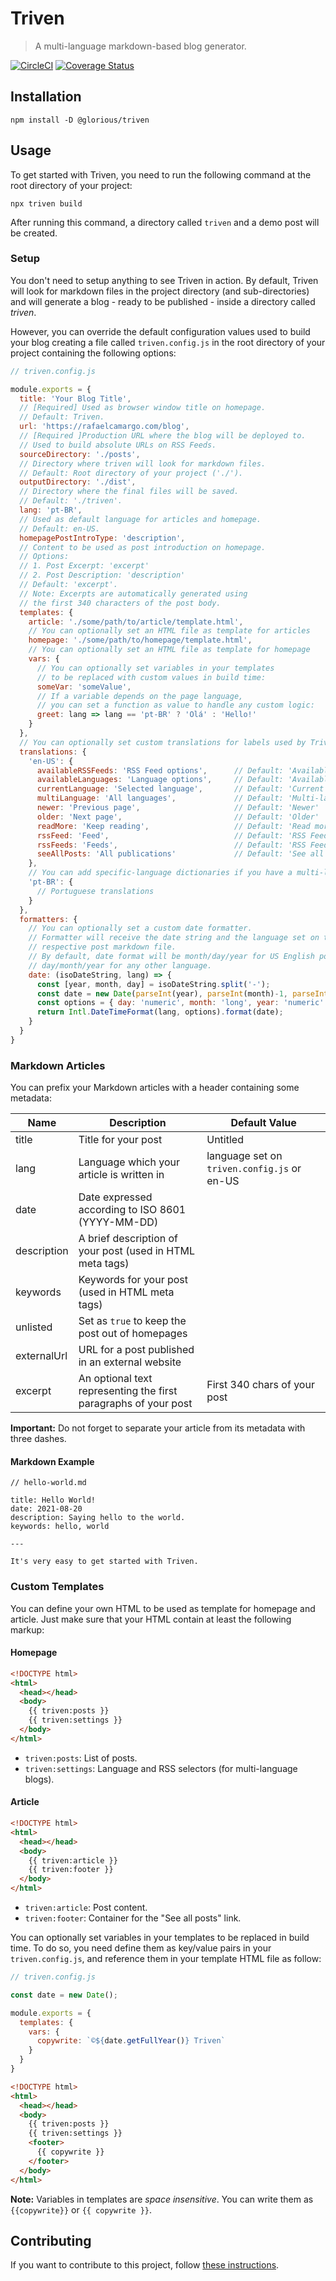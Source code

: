 # Triven
> A multi-language markdown-based blog generator.

[![CircleCI](https://circleci.com/gh/glorious-codes/glorious-triven/tree/master.svg?style=svg)](https://circleci.com/gh/glorious-codes/glorious-triven/tree/master)
[![Coverage Status](https://coveralls.io/repos/github/glorious-codes/glorious-triven/badge.svg?branch=master)](https://coveralls.io/github/glorious-codes/glorious-triven?branch=master)

## Installation

```
npm install -D @glorious/triven
```

## Usage

To get started with Triven, you need to run the following command at the root directory of your project:

```
npx triven build
```

After running this command, a directory called `triven` and a demo post will be created.

### Setup

You don't need to setup anything to see Triven in action. By default, Triven will look for markdown files in the project directory (and sub-directories) and will generate a blog - ready to be published - inside a directory called *triven*.

However, you can override the default configuration values used to build your blog creating a file called `triven.config.js` in the root directory of your project containing the following options:

``` javascript
// triven.config.js

module.exports = {
  title: 'Your Blog Title',
  // [Required] Used as browser window title on homepage.
  // Default: Triven.
  url: 'https://rafaelcamargo.com/blog',
  // [Required ]Production URL where the blog will be deployed to.
  // Used to build absolute URLs on RSS Feeds.
  sourceDirectory: './posts',
  // Directory where triven will look for markdown files.
  // Default: Root directory of your project ('./').
  outputDirectory: './dist',
  // Directory where the final files will be saved.
  // Default: './triven'.
  lang: 'pt-BR',
  // Used as default language for articles and homepage.
  // Default: en-US.
  homepagePostIntroType: 'description',
  // Content to be used as post introduction on homepage.
  // Options:
  // 1. Post Excerpt: 'excerpt'
  // 2. Post Description: 'description'
  // Default: 'excerpt'.
  // Note: Excerpts are automatically generated using
  // the first 340 characters of the post body.
  templates: {
    article: './some/path/to/article/template.html',
    // You can optionally set an HTML file as template for articles
    homepage: './some/path/to/homepage/template.html',
    // You can optionally set an HTML file as template for homepage
    vars: {
      // You can optionally set variables in your templates
      // to be replaced with custom values in build time:
      someVar: 'someValue',
      // If a variable depends on the page language,
      // you can set a function as value to handle any custom logic:
      greet: lang => lang == 'pt-BR' ? 'Olá' : 'Hello!'
    }
  },
  // You can optionally set custom translations for labels used by Triven:
  translations: {
    'en-US': {
      availableRSSFeeds: 'RSS Feed options',      // Default: 'Available RSS Feeds'
      availableLanguages: 'Language options',     // Default: 'Available languages'
      currentLanguage: 'Selected language',       // Default: 'Current language'
      multiLanguage: 'All languages',             // Default: 'Multi-language'
      newer: 'Previous page',                     // Default: 'Newer'
      older: 'Next page',                         // Default: 'Older'
      readMore: 'Keep reading',                   // Default: 'Read more'
      rssFeed: 'Feed',                            // Default: 'RSS Feed'
      rssFeeds: 'Feeds',                          // Default: 'RSS Feeds'
      seeAllPosts: 'All publications'             // Default: 'See all posts'
    },
    // You can add specific-language dictionaries if you have a multi-language blog:
    'pt-BR': {
      // Portuguese translations
    }
  },
  formatters: {
    // You can optionally set a custom date formatter.
    // Formatter will receive the date string and the language set on the
    // respective post markdown file.
    // By default, date format will be month/day/year for US English posts and
    // day/month/year for any other language.
    date: (isoDateString, lang) => {
      const [year, month, day] = isoDateString.split('-');
      const date = new Date(parseInt(year), parseInt(month)-1, parseInt(day), 0);
      const options = { day: 'numeric', month: 'long', year: 'numeric' }
      return Intl.DateTimeFormat(lang, options).format(date);
    }
  }
}
```

### Markdown Articles

You can prefix your Markdown articles with a header containing some metadata:

| Name | Description | Default Value |
|------|-------------|---------------|
| title | Title for your post | Untitled |
| lang | Language which your article is written in | language set on `triven.config.js` or en-US |
| date | Date expressed according to ISO 8601 (YYYY-MM-DD) |  |
| description | A brief description of your post (used in HTML meta tags) |  |
| keywords | Keywords for your post (used in HTML meta tags) |  |
| unlisted | Set as `true` to keep the post out of homepages |  |
| externalUrl | URL for a post published in an external website |  |
| excerpt | An optional text representing the first paragraphs of your post | First 340 chars of your post |

**Important:** Do not forget to separate your article from its metadata with three dashes.

#### Markdown Example

```
// hello-world.md

title: Hello World!
date: 2021-08-20
description: Saying hello to the world.
keywords: hello, world

---

It's very easy to get started with Triven.
```

### Custom Templates

You can define your own HTML to be used as template for homepage and article. Just make sure that your HTML contain at least the following markup:

#### Homepage

``` html
<!DOCTYPE html>
<html>
  <head></head>
  <body>
    {{ triven:posts }}
    {{ triven:settings }}
  </body>
</html>
```

- `triven:posts`: List of posts.
- `triven:settings`: Language and RSS selectors (for multi-language blogs).

#### Article

``` html
<!DOCTYPE html>
<html>
  <head></head>
  <body>
    {{ triven:article }}
    {{ triven:footer }}
  </body>
</html>
```

- `triven:article`: Post content.
- `triven:footer`: Container for the "See all posts" link.

You can optionally set variables in your templates to be replaced in build time. To do so, you need define them as key/value pairs in your `triven.config.js`, and reference them in your template HTML file as follow:

``` javascript
// triven.config.js

const date = new Date();

module.exports = {
  templates: {
    vars: {
      copywrite: `©${date.getFullYear()} Triven`
    }
  }
}
```

``` html
<!DOCTYPE html>
<html>
  <head></head>
  <body>
    {{ triven:posts }}
    {{ triven:settings }}
    <footer>
      {{ copywrite }}
    </footer>
  </body>
</html>
```

**Note:** Variables in templates are *space insensitive*. You can write them as `{{copywrite}}` or `{{ copywrite }}`.

## Contributing

If you want to contribute to this project, follow [these instructions](CONTRIBUTING.md).
